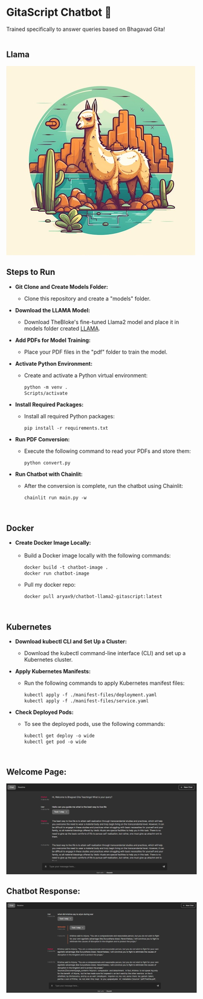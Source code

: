 # GitaScript Chatbot 🤖

Trained specifically to answer queries based on Bhagavad Gita!
<br><br>

## Llama 

![Llama Image](./images/img.png)

## Steps to Run

- **Git Clone and Create Models Folder:**
  - Clone this repository and create a "models" folder.<br>

- **Download the LLAMA Model:**
  - Download TheBloke's fine-tuned Llama2 model and place it in models folder created [LLAMA](https://huggingface.co/TheBloke/Llama-2-7B-Chat-GGML/blob/main/llama-2-7b-chat.ggmlv3.q8_0.bin).<br>

- **Add PDFs for Model Training:**
  - Place your PDF files in the "pdf" folder to train the model.<br>

- **Activate Python Environment:**
  - Create and activate a Python virtual environment:
    ```shell
    python -m venv .
    Scripts/activate
    ```

- **Install Required Packages:**
  - Install all required Python packages:
    ```shell
    pip install -r requirements.txt
    ```

- **Run PDF Conversion:**
  - Execute the following command to read your PDFs and store them:
    ```python
    python convert.py
    ```

- **Run Chatbot with Chainlit:**
  - After the conversion is complete, run the chatbot using Chainlit:
    ```shell
    chainlit run main.py -w
    ```
    <br>

## Docker 

- **Create Docker Image Locally:**<br><br>
  - Build a Docker image locally with the following commands:
    ```shell
    docker build -t chatbot-image .
    docker run chatbot-image 
    ```
  - Pull my docker repo:
    ```shell
    docker pull aryax9/chatbot-llama2-gitascript:latest
    ```
    <br>
  
  
## Kubernetes

- **Download kubectl CLI and Set Up a Cluster:**
  - Download the kubectl command-line interface (CLI) and set up a Kubernetes cluster.

- **Apply Kubernetes Manifests:**
  - Run the following commands to apply Kubernetes manifest files:
    ```shell
    kubectl apply -f ./manifest-files/deployment.yaml
    kubectl apply -f ./manifest-files/service.yaml
    ```

- **Check Deployed Pods:**
  - To see the deployed pods, use the following commands:
    ```shell
    kubectl get deploy -o wide
    kubectl get pod -o wide
    ```
    <br>

## Welcome Page:

<img src="./screenshots/wlc.png" width="680">
<br>

## Chatbot Response:

<img src="./screenshots/cht.png" width="680">
<br>


